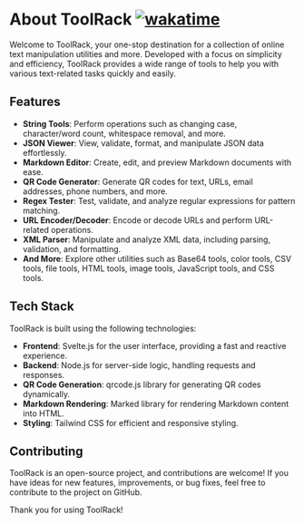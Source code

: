# About ToolRack [![wakatime](https://wakatime.com/badge/user/62850a07-caf8-470f-86a7-660093b4f5b4/project/018ed264-5da8-44fa-9210-db3b6691c85c.svg)](https://wakatime.com/@Ashutosh7i/projects/lykwdebcda?start=2024-04-07&end=2024-04-13)

Welcome to ToolRack, your one-stop destination for a collection of online text manipulation utilities and more. Developed with a focus on simplicity and efficiency, ToolRack provides a wide range of tools to help you with various text-related tasks quickly and easily.

## Features

- **String Tools**: Perform operations such as changing case, character/word count, whitespace removal, and more.
- **JSON Viewer**: View, validate, format, and manipulate JSON data effortlessly.
- **Markdown Editor**: Create, edit, and preview Markdown documents with ease.
- **QR Code Generator**: Generate QR codes for text, URLs, email addresses, phone numbers, and more.
- **Regex Tester**: Test, validate, and analyze regular expressions for pattern matching.
- **URL Encoder/Decoder**: Encode or decode URLs and perform URL-related operations.
- **XML Parser**: Manipulate and analyze XML data, including parsing, validation, and formatting.
- **And More**: Explore other utilities such as Base64 tools, color tools, CSV tools, file tools, HTML tools, image tools, JavaScript tools, and CSS tools.

## Tech Stack

ToolRack is built using the following technologies:

- **Frontend**: Svelte.js for the user interface, providing a fast and reactive experience.
- **Backend**: Node.js for server-side logic, handling requests and responses.
- **QR Code Generation**: qrcode.js library for generating QR codes dynamically.
- **Markdown Rendering**: Marked library for rendering Markdown content into HTML.
- **Styling**: Tailwind CSS for efficient and responsive styling.

## Contributing

ToolRack is an open-source project, and contributions are welcome! If you have ideas for new features, improvements, or bug fixes, feel free to contribute to the project on GitHub.

Thank you for using ToolRack!
